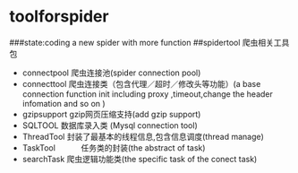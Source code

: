 # toolforspider
###state:coding
a new spider with more function
##spidertool 爬虫相关工具包
* connectpool    爬虫连接池(spider connection pool)
* connecttool     爬虫连接类（包含代理／超时／修改头等功能）(a base connection function init including proxy ,timeout,change the header infomation and so on )
* gzipsupport		 gzip网页压缩支持(add gzip support)
* SQLTOOL	          数据库录入类 (Mysql connection tool)
* ThreadTool       封装了最基本的线程信息,包含信息调度(thread manage)
* TaskTool 　　　任务类的封装(the abstract of task)
* searchTask			爬虫逻辑功能类(the specific task of the conect task)